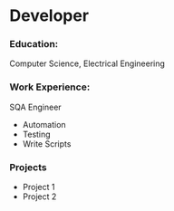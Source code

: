 # Developer

### Education:
Computer Science, Electrical Engineering

### Work Experience:
SQA Engineer
- Automation
- Testing
- Write Scripts

### Projects
- Project 1
- Project 2
  

